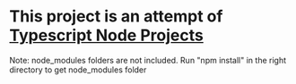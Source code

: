 # This project is an attempt of [Typescript Node Projects](https://github.com/panacloud-modern-global-apps/typescript-node-projects)

Note: node_modules folders are not included. Run "npm install" in the right directory to get node_modules folder